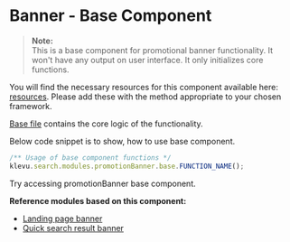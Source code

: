 # Banner - Base Component

> **Note:**  
> This is a base component for promotional banner functionality.
> It won't have any output on user interface. It only initializes core functions.

You will find the necessary resources for this component available here:
[resources](/components/promotion-banner/resources). Please add these with the
method appropriate to your chosen framework.

[Base file](/components/promotion-banner/resources/assets/js/klevu-promotion-banner.js) contains the core logic of the functionality.

Below code snippet is to show, how to use base component.

```javascript
/** Usage of base component functions */
klevu.search.modules.promotionBanner.base.FUNCTION_NAME();
```

Try accessing promotionBanner base component.

**Reference modules based on this component:**

- [Landing page banner](/modules/promotion-banner/landing)
- [Quick search result banner](/modules/promotion-banner/quick)
